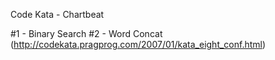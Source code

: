 Code Kata - Chartbeat

#1 - Binary Search
#2 - Word Concat (http://codekata.pragprog.com/2007/01/kata_eight_conf.html)